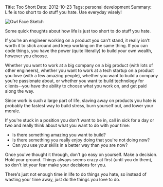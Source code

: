 Title: Too Short
Date: 2012-10-23
Tags: personal development
Summary:
    Life is too short to do stuff you hate.  Use everyday wisely!


![Owl Face Sketch][]


Some quick thoughts about how life is just too short to do stuff you hate.

If you're an engineer working on a product you can't stand, it really isn't
worth it to stick around and keep working on the same thing.  If you can code
things, you have the power (quite literally) to build your own wealth, however
you choose.

Whether you want to work at a big company on a big product (with lots of other
engineers), whether you want to work at a tech startup on a product you love
(with a few amazing people), whether you want to build a company you're
passionate about, or whether you want to build technology for clients--you have
the ability to choose what you work on, and get paid along the way.

Since work is such a large part of life, slaving away on products you hate is
probably the fastest way to build stress, burn yourself out, and lower your
morale.

If you're stuck in a position you don't want to be in, call in sick for a day
or two and really think about what you want to do with your time:

-   Is there something amazing you want to build?
-   Is there something you really enjoy doing that you're not doing now?
-   Can you use your skills in a better way than you are now?

Once you've thought it through, don't go easy on yourself.  Make a decision.
Hold your ground.  Things always seems crazy at first (until you do them), so
don't let your fear make your decisions for you.

There's just not enough time in life to do things you hate, so instead of
wasting your time away, just do the things you love to do.


  [Owl Face Sketch]: {filename}/images/2012/owl-face-sketch.png "Owl Face Sketch"
